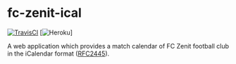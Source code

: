 # fc-zenit-ical

[![TravisCI](https://travis-ci.org/igorbotian/fc-zenit-ical.svg?branch=master)](https://travis-ci.org/igorbotian/fc-zenit-ical)
[![Heroku](https://heroku-badge.herokuapp.com/?app=fc-zenit-ical)]

A web application which provides a match calendar of FC Zenit football club in the iCalendar format ([RFC2445](https://tools.ietf.org/html/rfc2445)).
